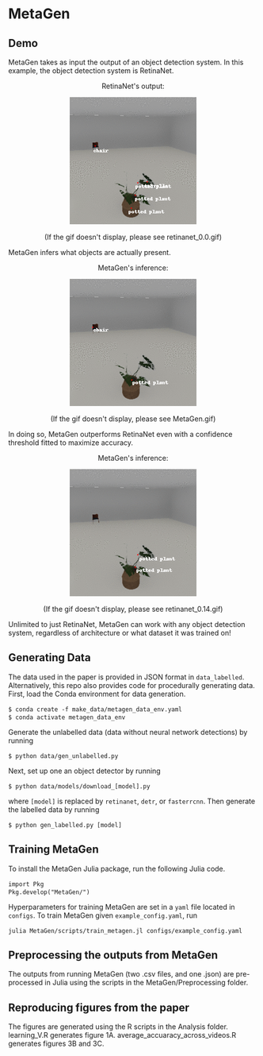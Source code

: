 # MetaGen

## Demo

MetaGen takes as input the output of an object detection system. In this example, the object detection system is RetinaNet.

<p align="center">
RetinaNet's output:
</p>
<p align="center">
<img src="https://github.com/zhangir-azerbayev/MetaGen/blob/main/retinanet_0.0.gif" alt="animated" />
</p>
<p align="center">
(If the gif doesn't display, please see retinanet_0.0.gif)
</p>


MetaGen infers what objects are actually present.

<p align="center">
MetaGen's inference:
</p>
<p align="center">
<img src="https://github.com/zhangir-azerbayev/MetaGen/blob/main/MetaGen.gif" alt="animated" />
</p>
<p align="center">
(If the gif doesn't display, please see MetaGen.gif)
</p>

In doing so, MetaGen outperforms RetinaNet even with a confidence threshold fitted to maximize accuracy.

<p align="center">
MetaGen's inference:
</p>
<p align="center">
<img src="https://github.com/zhangir-azerbayev/MetaGen/blob/main/retinanet_0.14.gif" alt="animated" />
</p>
<p align="center">
(If the gif doesn't display, please see retinanet_0.14.gif)
</p>

Unlimited to just RetinaNet, MetaGen can work with any object detection system, regardless of architecture or what dataset it was trained on!


## Generating Data

The data used in the paper is provided in JSON format in `data_labelled`. Alternatively, this repo also provides code for procedurally generating data. 
First, load the Conda environment for data generation. 
```
$ conda create -f make_data/metagen_data_env.yaml 
$ conda activate metagen_data_env
```
Generate the unlabelled data (data without neural network detections) by running 
```
$ python data/gen_unlabelled.py
```
Next, set up one an object detector by running
```
$ python data/models/download_[model].py
```
where `[model]` is replaced by `retinanet`, `detr`, or `fasterrcnn`. Then generate the labelled data by running
```
$ python gen_labelled.py [model]
```
## Training MetaGen
To install the MetaGen Julia package, run the following Julia code. 
```
import Pkg
Pkg.develop("MetaGen/")
```
Hyperparameters for training MetaGen are set in a `yaml` file located in `configs`. To train MetaGen given `example_config.yaml`, run
```
julia MetaGen/scripts/train_metagen.jl configs/example_config.yaml
```

## Preprocessing the outputs from MetaGen
The outputs from running MetaGen (two .csv files, and one .json) are pre-processed in Julia using the scripts in the MetaGen/Preprocessing folder.

## Reproducing figures from the paper
The figures are generated using the R scripts in the Analysis folder. learning_V.R generates figure 1A. average_accuaracy_across_videos.R generates figures 3B and 3C.
